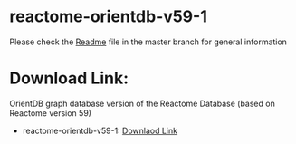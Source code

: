 # reactome-orientdb-v59-1

Please check the [Readme](https://github.com/santo-it/reactome-orientdb/blob/master/README.md) file in the master branch for general information

# Download Link:

OrientDB graph database version of the Reactome Database (based on Reactome version 59)

- reactome-orientdb-v59-1: [Downlaod Link](https://www.dropbox.com/s/5pw6z0moijiq31g/reactome.zip)
